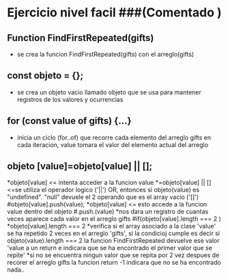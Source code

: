 # Ejercicio nivel facil ###(Comentado ) ###

## Function FindFirstRepeated(gifts)
* se crea la funcion FindFirstRepeated(gifts) con el arreglo(gifts)
## const objeto = {};
* se crea un objeto vacio llamado objeto que se usa para mantener registros de los valores y ocurrencias
## for (const value of gifts) {...}
* inicia un ciclo (for..of) que recorre cada elemento del arreglo gifts en cada iteracion, value tomara el valor del elemento actual del arreglo
## objeto [value]=objeto[value] || [];
*objeto[value] <=  intenta acceder a la funcion value 
*=objeto[value] || [] <=se utiliza el operador logico ('||') OR, entonces si objeto(value) es "undefined". "null" devuele el 2 operando que es el array vacio ('[]')
#objeto[value].push(value);
*objeto[value] <= esto accede a la funcion value dentro del objeto
#.push.(value)
*nos dara un registro de cuantas veces aparece cada valor en el arreglo gifts
#if(objeto[value].length === 2 )
*objeto[value].length === 2 
*verifica si el array asociado a la clase 'value' se ha repetido 2 veces en el arreglo 'gifts', si la condicioj cumple es decir si objeto(value).length === 2 la funcion FindFirstRepeated devuelve ese valor 'value a un return e indicara que se ha encontrado el primer valor que se repite'
*si no se encuentra ningun valor que se repita por 2 vez despues de recorer el arreglo gifts la funcion return -1 indicara que no se ha encontrado nada..

